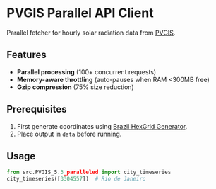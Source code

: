 # PVGIS Parallel API Client  

Parallel fetcher for hourly solar radiation data from [PVGIS](https://re.jrc.ec.europa.eu/pvg_tools/en/#HR).

## Features  
- **Parallel processing** (100+ concurrent requests)  
- **Memory-aware throttling** (auto-pauses when RAM <300MB free)  
- **Gzip compression** (75% size reduction)  

## Prerequisites  
1. First generate coordinates using [Brazil HexGrid Generator](https://github.com/Mekepi/brazil-hexgrid-generator).  
2. Place output in `data` before running.  

## Usage  
```python
from src.PVGIS_5.3_paralleled import city_timeseries
city_timeseries([3304557])  # Rio de Janeiro